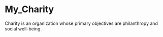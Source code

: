 # My_Charity
Charity is an organization whose primary objectives are philanthropy and social well-being.
